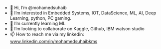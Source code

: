 - 👋 Hi, I’m @mohamedsuhaib
- 👀 I’m interested in Embedded Systems, IOT, DataScience, ML, AI, Deep Learning, python, PC gaming.
- 🌱 I’m currently learning ML
- 💞️ I’m looking to collaborate on Kaggle, Github, IBM watson studio
- 📫 How to reach me via my linkedin: www.linkedin.com/in/mohamedsuhaibkms

<!---
mohamedsuhaib/mohamedsuhaib is a ✨ special ✨ repository because its `README.md` (this file) appears on your GitHub profile.
You can click the Preview link to take a look at your changes.
--->
